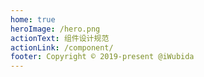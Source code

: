 ```yaml
---
home: true
heroImage: /hero.png
actionText: 组件设计规范
actionLink: /component/
footer: Copyright © 2019-present @iWubida
---
```

